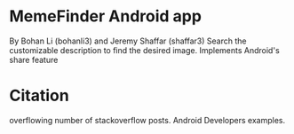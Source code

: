 # MemeFinder Android app
By Bohan Li (bohanli3) and Jeremy Shaffar (shaffar3)
Search the customizable description to find the desired image.
Implements Android's share feature
# Citation
overflowing number of stackoverflow posts.
Android Developers examples.
